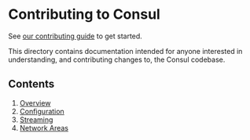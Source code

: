 # Contributing to Consul

See [our contributing guide](../.github/CONTRIBUTING.md) to get started.

This directory contains documentation intended for anyone interested in
understanding, and contributing changes to, the Consul codebase.

## Contents

1. [Overview](./INTERNALS.md)
2. [Configuration](./checklist-adding-config-fields.md)
3. [Streaming](./streaming)
4. [Network Areas](./network-areas)
